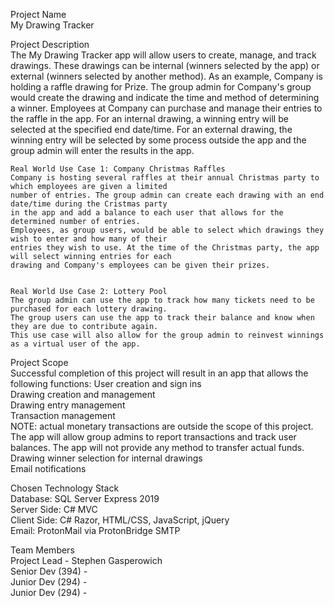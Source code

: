 Project Name  
	My Drawing Tracker

Project Description  
	The My Drawing Tracker app will allow users to create, manage, and track drawings. 
	These drawings can be internal (winners selected by the app) or external (winners selected by another method).
	As an example, Company is holding a raffle drawing for Prize. The group admin for Company's group would create the 
	drawing and indicate the time and method of determining a winner.
	Employees at Company can purchase and manage their entries to the raffle in the app. 
	For an internal drawing, a winning entry will be selected at the specified end date/time.
	For an external drawing, the winning entry will be selected by some process outside the app and the group admin will enter the results in the app.

	Real World Use Case 1: Company Christmas Raffles
	Company is hosting several raffles at their annual Christmas party to which employees are given a limited 
	number of entries. The group admin can create each drawing with an end date/time during the Cristmas party 
	in the app and add a balance to each user that allows for the determined number of entries.
	Employees, as group users, would be able to select which drawings they wish to enter and how many of their 
	entries they wish to use. At the time of the Christmas party, the app will select winning entries for each 
	drawing and Company's employees can be given their prizes. 
	

	Real World Use Case 2: Lottery Pool
	The group admin can use the app to track how many tickets need to be purchased for each lottery drawing.
	The group users can use the app to track their balance and know when they are due to contribute again.
	This use case will also allow for the group admin to reinvest winnings as a virtual user of the app. 

Project Scope  
	Successful completion of this project will result in an app that allows the following functions:
		User creation and sign ins  
		Drawing creation and management  
		Drawing entry management  
		Transaction management  
			NOTE: actual monetary transactions are outside the scope of this project. The app will allow 
			group admins to report transactions and track user balances. The app will not provide any 
			method to transfer actual funds.  
		Drawing winner selection for internal drawings  
		Email notifications  
	


Chosen Technology Stack  
	Database: SQL Server Express 2019  
	Server Side: C# MVC  
	Client Side: C# Razor, HTML/CSS, JavaScript, jQuery  
	Email: ProtonMail via ProtonBridge SMTP  

Team Members  
	Project Lead - Stephen Gasperowich  
	Senior Dev (394) -   
	Junior Dev (294) -   
	Junior Dev (294) -   
